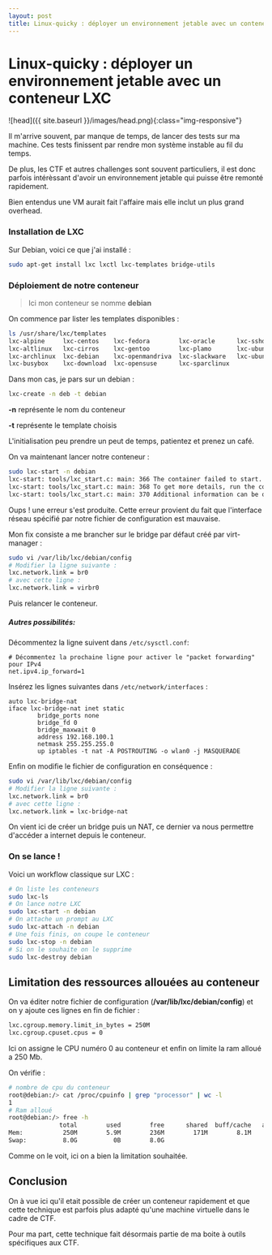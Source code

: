 ```yaml
---
layout: post
title: Linux-quicky : déployer un environnement jetable avec un conteneur LXC
---
```


# Linux-quicky : déployer un environnement jetable avec un conteneur LXC

![head]({{ site.baseurl }}/images/head.png){:class="img-responsive"}

 Il m'arrive souvent, par manque de temps, de lancer des tests sur ma machine. Ces tests finissent par rendre mon système instable au fil du temps. 

De plus, les CTF et autres challenges sont souvent particuliers, il est donc parfois intérèssant d'avoir un environnement jetable qui puisse être remonté rapidement. 

Bien entendus une VM aurait fait l'affaire mais elle inclut un plus grand overhead. 

### Installation de LXC 

Sur Debian, voici ce que j'ai installé :

``` bash
sudo apt-get install lxc lxctl lxc-templates bridge-utils
```

### Déploiement de notre conteneur 

> Ici mon conteneur se nomme **debian** 

On commence par lister les templates disponibles :

```bash
ls /usr/share/lxc/templates                 
lxc-alpine     lxc-centos    lxc-fedora        lxc-oracle      lxc-sshd
lxc-altlinux   lxc-cirros    lxc-gentoo        lxc-plamo       lxc-ubuntu
lxc-archlinux  lxc-debian    lxc-openmandriva  lxc-slackware   lxc-ubuntu-cloud
lxc-busybox    lxc-download  lxc-opensuse      lxc-sparclinux
```

Dans mon cas, je pars sur un debian :

```bash
lxc-create -n deb -t debian
```

**-n** représente le nom du conteneur

**-t** représente le template choisis 

L'initialisation peu prendre un peut de temps, patientez et prenez un café. 

On va maintenant lancer notre conteneur : 

```bash
sudo lxc-start -n debian 
lxc-start: tools/lxc_start.c: main: 366 The container failed to start.
lxc-start: tools/lxc_start.c: main: 368 To get more details, run the container in foreground mode.
lxc-start: tools/lxc_start.c: main: 370 Additional information can be obtained by setting the --logfile and --logpriority options.
```

Oups ! une erreur s'est produite. Cette erreur provient du fait que l'interface réseau spécifié par notre fichier de configuration est mauvaise. 

Mon fix consiste a me brancher sur le bridge par défaut créé par virt-manager :

```bash
sudo vi /var/lib/lxc/debian/config
# Modifier la ligne suivante : 
lxc.network.link = br0
# avec cette ligne : 
lxc.network.link = virbr0
```

Puis relancer le conteneur. 

##### Autres possibilités:

Décommentez la ligne suivent dans `/etc/sysctl.conf`:

```
# Décommentez la prochaine ligne pour activer le "packet forwarding" pour IPv4
net.ipv4.ip_forward=1
```

Insérez les lignes suivantes dans `/etc/network/interfaces` :

```
auto lxc-bridge-nat
iface lxc-bridge-nat inet static
        bridge_ports none
        bridge_fd 0
        bridge_maxwait 0
        address 192.168.100.1
        netmask 255.255.255.0
        up iptables -t nat -A POSTROUTING -o wlan0 -j MASQUERADE
```

Enfin on modifie le fichier de configuration en conséquence : 

```bash
sudo vi /var/lib/lxc/debian/config
# Modifier la ligne suivante : 
lxc.network.link = br0
# avec cette ligne : 
lxc.network.link = lxc-bridge-nat
```

On vient ici de créer un bridge puis un NAT, ce dernier va nous permettre d'accéder a internet depuis le conteneur.  

### On se lance !

Voici un workflow classique sur LXC :

```bash
# On liste les conteneurs
sudo lxc-ls
# On lance notre LXC 
sudo lxc-start -n debian
# On attache un prompt au LXC 
sudo lxc-attach -n debian
# Une fois finis, on coupe le conteneur
sudo lxc-stop -n debian
# Si on le souhaite on le supprime 
sudo lxc-destroy debian
```

## Limitation des ressources allouées au conteneur 

On va éditer notre fichier de configuration (**/var/lib/lxc/debian/config**) et on y ajoute ces lignes en fin de fichier :

```bash
lxc.cgroup.memory.limit_in_bytes = 250M
lxc.cgroup.cpuset.cpus = 0
```

Ici on assigne le CPU numéro 0 au conteneur et enfin on limite la ram alloué a 250 Mb. 

On vérifie : 

```bash
# nombre de cpu du conteneur  
root@debian:/> cat /proc/cpuinfo | grep "processor" | wc -l
1
# Ram alloué 
root@debian:/> free -h
              total        used        free      shared  buff/cache   available
Mem:           250M        5.9M        236M        171M        8.1M        236M
Swap:          8.0G          0B        8.0G
```

Comme on le voit, ici on a bien la limitation souhaitée. 

## Conclusion 

On à vue ici qu'il etait possible de créer un conteneur rapidement et que cette technique est parfois plus adapté qu'une machine virtuelle dans le cadre de CTF. 

Pour ma part, cette technique fait désormais partie de ma boite à outils spécifiques aux CTF.  
